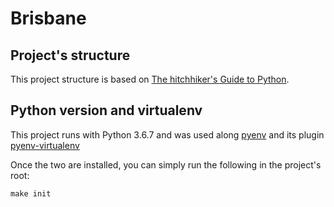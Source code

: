 # Brisbane

## Project's structure
This project structure is based on [The hitchhiker's Guide to Python](https://docs.python-guide.org/writing/structure/).

## Python version and virtualenv
This project runs with Python 3.6.7 and was used along [pyenv](https://github.com/pyenv/pyenv) and its plugin
[pyenv-virtualenv](https://github.com/pyenv/pyenv-virtualenv)

Once the two are installed, you can simply run the following in the project's root:
```
make init
```
